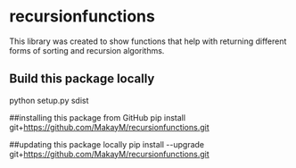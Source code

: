 # recursionfunctions

This library was created to show functions that help with returning  different forms of sorting and recursion algorithms.

## Build this package locally

python setup.py sdist

##installing this package from GitHub
pip install git+https://github.com/MakayM/recursionfunctions.git

##updating this package locally
pip install --upgrade git+https://github.com/MakayM/recursionfunctions.git
